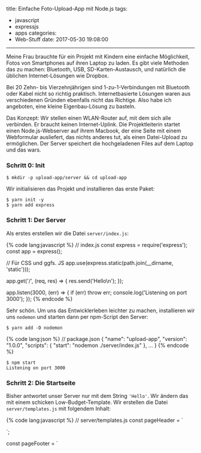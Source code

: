 title: Einfache Foto-Upload-App mit Node.js
tags:
  - javascript
  - expressjs
  - apps
categories:
  - Web-Stuff
date: 2017-05-30 19:08:00
---
Meine Frau brauchte für ein Projekt mit Kindern eine einfache Möglichkeit, Fotos von Smartphones auf ihren Laptop zu laden. Es gibt viele Methoden das zu machen: Bluetooth, USB, SD-Karten-Austausch, und natürlich die üblichen Internet-Lösungen wie Dropbox.

Bei 20 Zehn- bis Vierzehnjährigen sind 1-zu-1-Verbindungen mit Bluetooth oder Kabel nicht so richtig praktisch. Internetbasierte Lösungen waren aus verschiedenen Gründen ebenfalls nicht das Richtige. Also habe ich angeboten, eine kleine Eigenbau-Lösung zu basteln.

Das Konzept: Wir stellen einen WLAN-Router auf, mit dem sich alle verbinden. Er braucht keinen Internet-Uplink. Die Projektleiterin startet einen Node.js-Webserver auf ihrem Macbook, der eine Seite mit einem Webformular ausliefert, das nichts anderes tut, als einen Datei-Upload zu ermöglichen. Der Server speichert die hochgeladenen Files auf dem Laptop und das wars. 

### Schritt 0: Init

	$ mkdir -p upload-app/server && cd upload-app

Wir initialisieren das Projekt und installieren das erste Paket:

	$ yarn init -y
	$ yarn add express

### Schritt 1: Der Server

Als erstes erstellen wir die Datei `server/index.js`:

{% code lang:javascript %}
// index.js
const express = require('express');
const app = express();

// Für CSS und ggfs. JS
app.use(express.static(path.join(__dirname, 'static')));

app.get('/', (req, res) => {
  res.send('Hello\n');
});

app.listen(3000, (err) => {
  if (err) throw err;
  console.log('Listening on port 3000');
});
{% endcode %}

Sehr schön. Um uns das Entwicklerleben leichter zu machen, installieren wir uns `nodemon` und starten dann per npm-Script den Server:

	$ yarn add -D nodemon

{% code lang:json %}
// package.json
{
  "name": "upload-app",
  "version": "1.0.0",
  "scripts": {
    "start": "nodemon ./server/index.js"
  },
  …
}
{% endcode %}

	$ npm start
	Listening on port 3000

### Schritt 2: Die Startseite

Bisher antwortet unser Server nur mit dem String `'Hello'`. Wir ändern das mit einem schicken Low-Budget-Template. Wir erstellen die Datei `server/templates.js` mit folgendem Inhalt:

{% code lang:javascript %}
// server/templates.js 
const pageHeader = `<!DOCTYPE html>
<html>
  <head>
    <meta charset="utf-8" />
    <meta name="viewport" content="width=device-width" />
    <title>Du und die Kamera – KKS</title>
  </head>
  <body>
    <div class="wrapper">
`;

const pageFooter = `    </div>
    <script src="/upload.js" />
  </body>
</html>
`;

const homepage = () => `${pageHeader}
      <form action="/upload" method="post" enctype="multipart/form-data">
        <h1>Du und die Kamera</h1>
        <label for="upload">Bild auswählen</label>
        <input id="upload" type="file" name="datei" accept="image/*" />
        <button type="submit">Hochladen</button>
      </form>
${pageFooter}
`;

module.exports = {
  homepage,
};
{% endcode %}

Wir exportieren also eine Funktion, die ein Template-Literal zurückgibt. Wir hätten Header und Footer auch direkt integrieren können, aber wir brauchen sie später noch für eine zweite Seite.

In `server/index.js` nutzen wir jetzt die `homepage`-Funktion:

{% code lang:javascript %}
// server/index.js
const { homepage } = require('./templates.js');

app.get('/', (req, res) => {
  res.send(homepage());
});
{% endcode %}

Wir haben jetzt ein Formular mit einem File-Upload-Input auf unserer Website. Es sieht noch ein bisschen unspektakulär aus. Werfen wir etwas CSS dagegen! Wir erstellen die Datei `server/static/style.css`:

{% code lang:css %}
/* server/static/style.css */ 
* {
  font-family: sans-serif;
  box-sizing: border-box;
}

img {
  max-width: 100%;
}

.wrapper > form {
  display: flex;
  width: 20em;
  max-width: 100%;
  margin-left: auto;
  margin-right: auto;
  justify-content: center;
  flex-wrap: wrap;
}

#upload {
  display:none;
}

[for="upload"] {
  display: block;
  width: 18em;
  padding: 1em;
  margin-top: 1em;
  margin-bottom: 2em;
  border-radius: .2em;
  text-align: center;
  color: white;
  background-color: deepskyblue;
  font-weight: bold;
}
{% endcode %}

Besser. *Anmerkung:* Ich blende hier das eigentliche Input-Element aus und nutze die Tatsache, dass man auch auf dass zugehörige Label-Element klicken kann, um den Datei-Auswahl-Dialog zu öffnen. Diese Idee habe ich mir aus dem MDN abgeguckt: [Using a label element to trigger a hidden file input element](https://developer.mozilla.org/en-US/docs/Using_files_from_web_applications#Using_a_label_element_to_trigger_a_hidden_file_input_element). Das hat den Vorteil, dass man das hässliche Browser-gestylte File-Input los ist und in Ruhe einfach das Label stylen kann.

### Schritt 3: Datei-Uploads annehmen

Jetzt sollten wir dafür sorgen, dass der `/upload` Pfad auch in der Express-App definiert ist und die hochgeladenen Files gespeichtert werden.

Wir benutzen dafür `multiparty`:

	$ yarn add multiparty

und passen zuerst unseren Server an:

{% code lang:javascript %}
// in server/index.js
const handleUpload = require('./handleUpload.js');

app.post('/upload', handleUpload);
{% endcode %}

Die Datei `server/handleUpload.js` müssen wir natürlich auch schreiben:

{% code lang:javascript %}
// server/handleUpload.js
const Form = require('multiparty').Form;
const { uploadOptions } = require('./config.js');
const { successPage } = require('./templates.js');

module.exports = function handleUpload(req, res) {
  const form = new Form(uploadOptions);
  form.on('file', (name, file) => {
    req.filename = file.originalFilename;
  });
  form.on('error', () => {
  });
  form.on('close', () => res.send(successPage(req.filename)));
  form.parse(req);
};
{% endcode %}

Die Instanzen von `multiparty.Form` sind Event-Emitter. `.parse` verabeitet die Anfrage vom Browser, in der die hochgeladene Datei enthalten ist. Das `file`-Event wird emittiert, wenn eine Datei aus dem Request fertig verarbeitet ist. Hier nutzen wir die Gelegenheit um den Original-Dateinamen im Request-Objekt zwischen zu speichern.

Die Dokumentation von multiparty rät dringend, einen Error-Listener zu registrieren, auch wenn man nichts mit dem Fehler macht. Ansonsten crasht nämlich die App bei allem, was multiparty als Error ansieht.

Schließlich senden wir eine Erfolgsmeldung an den Browser zurück, wenn der Request fertig verarbeitet ist. Diese `successPage` ist wieder eine Template-Funktion, die wir genau wie die Homepage in `server/templates.js` definieren:

{% code lang:javascript %}
// in server/templates.js

const successPage = filename => `${pageHeader}
      <p>Du hast "${filename}" erfolgreich hochgeladen.</p>
${pageFooter}
`;

module.exports = {
  homepage,
  successPage,
};
{% endcode %}

Hier nutzen wir den im Request-Objekt gespeicherten Dateinamen, um der Nutzerin im Browser nochmal anzuzeigen, was sie hochgeladen hat.

Haben alle bemerkt, dass es noch ein Detail in `handleUpload.js` zu besprechen gibt? `config.js`, richtig.

Der Bequemlichkeit halber legen wir die Datei `server/config.js` an, und exportieren von dort ein paar Dinge:

{% code lang:javascript %}
// server/config.js
const path = require('path');

const uploadDir = path.join(process.cwd(), 'upload-app');

module.exports = {
  port: process.env.NODE_ENV === 'production' ? 80 : 3000,
  uploadDir,
  uploadOptions: {
    uploadDir,
  },
};
{% endcode %}

Bisher geben wir `multiparty` nur eine Option mit, aber eventuell ändert sich das auch einmal und dann haben wir schon ein ganzes Config-Objekt dafür. Außerdem wollen wir in der Lage sein, im Produktions-Modus den allgemein gültigen HTTP-Port zu nutzen anstatt 3000. Das `uploadDir` exportieren wir gleich mit, um es bei App-Start anzulegen und zusammen mit der "Listening …"-Meldung anzuzeigen. So weiß derjenige, der den Server startet, auch direkt, wo er nach den hochgeladenen Dateien schauen muss. Wir haben es hier so eingerichtet, dass dieses Verzeichnis innerhalb des Ordners erzeugt wird, aus dem die App gestartet wird. Das ganze wird von unserem Server so genutzt:

{% code lang:javascript %}
// in server/index.js
const fs = require('fs');
const { port, uploadDir } = require('./config.js');

try {
  fs.mkdirSync(uploadDir);
} catch (e) {
  // Wenn das Verzeichnis schon existiert, machen wir einfach weiter.
  // Bei jedem anderen Fehler lassen wir crashen.
  if (e.code !== 'EEXIST') throw e;
}
app.listen(port, (err) => {
  if (err) throw err;
  console.log(`
Listening on port ${port}
Using directory "${uploadDir}" for uploads
  `);
});

{% endcode %}

Damit sind wir eigentlich fertig. Wir haben eine Website, man kann dort eine Bild-Datei hochladen, sie landet in unserem Upload-Ordner und man bekommt eine Bestätigung nach dem Hochladen.

### Schritt 4: Es geht besser

Es bleibt allerdings die Frage offen: Woher wissen denn alle Beteiligten, was sie in die Adresszeile ihres Smartphone-Browsers eingeben müssen, um zu unserer schicken Upload-App zu kommen?

Per default lauscht Express auf allen zugewiesenen IP-Adressen. Wenn wir wüssten, welche IP der Computer, auf dem der Server läuft, vom WLAN-Accesspoint bekommen hat, könnten wir das allen sagen. Wir wollen die Kursleiterin aber nicht dazu verdonnern in ihren Netzwerkeinstellungen irgendwo in den Untiefen des Computers danach zu suchen. Es wäre doch schon mal viel netter, wenn wir die richtige (also erreichbare) IP einfach direkt beim App-Start im Terminal ausgeben. Dann könnte zumindest die Kursleiterin allen die Addresse sagen.

Ok, los gehts. Wir brauchen eine IP-Adresse, die nicht intern ist (intern wäre z.B. 127.0.0.1, die zeigt immer auf den Rechner, auf dem sie angefragt wird). Dann stellen wir sicher, dass der Server auf dieser Adresse lauscht und zeigen sie im Terminal an:

{% code lang:javascript %}
// in server/config.js
const os = require('os');

const getMachineIp = () => {
  const ifs = os.networkInterfaces();
  return Object.keys(ifs)
    // Accumulate all address objects from all interfaces in one array
    .reduce((flattened, iface) => [...flattened, ...ifs[iface]], [])
    // Only external addresses
    .filter(address => !address.internal)
    // Only v4 addresses (easier to type in a browser)
    // And take only the first one
    .filter(address => address.family === 'IPv4')[0].address;
};

module.exports = {
  port: process.env.NODE_ENV === 'production' ? 80 : 3000,
  uploadDir,
  uploadOptions: {
    uploadDir,
  },
  serverIp: getMachineIp(),
};
{% endcode %}

Ich empfehle jedem mal auf dem eigenen Rechner die Node.js REPL zu starten und dort `os.networkInterfaces()` aufzurufen, um einen Eindruck zu bekommen, mit was für Daten wir hier arbeiten.

Als nächstes bauen wir das in den Server ein:

{% code lang:javascript %}
// in server/index.js
const { port, serverIp, uploadDir } = require('./config.js');

if (serverIp) {
  try {
    fs.mkdirSync(uploadDir);
  } catch (e) {
    if (e.code !== 'EEXIST') throw e;
  }
  app.listen(port, serverIp, (err) => {
    if (err) throw err;
    console.log(`
  Listening on ${serverIp}:${port}
  Using directory "${uploadDir}" for uploads
      `);
    });
  });
} else {
  throw Error('No public v4 IP found!');
}
{% endcode %}

Wir können jetzt zwar unsere Website nicht mehr mit `localhost:3000` aufrufen, aber das wäre ja eh nur auf dem Computer gegangen, auf dem der Server läuft. Viel wichtiger ist, dass die Kinder sie von außen erreichen.

Jetzt könnte die Kursleiterin also die richtige IP-Adresse sehen und sie z.B. an die Tafel schreiben. Oder in ein Dokument tippen und das mit dem Beamer an die Wand werfen. Moment. Ein Beamer? Ein Dokument? Wir können die IP auch gleich zusätzlich auf der Upload-Webseite anzeigen. Dazu müssen wir sie bloß unserer Template-Funktion übergeben:

{% code lang:javascript %}
// in server/templates.js
const homepage = ({ address, listenPort }) => `${pageHeader}
      <form action="/upload" method="post" enctype="multipart/form-data">
        <h1>Du und die Kamera</h1>
        <p>Die Adresse ist: ${address}${listenPort === 80 ? '' : `:${listenPort}`}</p>
        <label for="upload">Bild auswählen</label>
        <input id="upload" type="file" name="datei" accept="image/*" />
        <button type="submit">Hochladen</button>
      </form>
${pageFooter}
`;
{% endcode %}

{% code lang:javascript %}
// in server/index.js

const homepageOpts = {
  address: serverIp,
  listenPort: port,
};

app.get('/', (req, res) => {
  res.send(homepage(homepageOpts));
});
{% endcode %}

### Schritt 5: Und noch besser

IP-Adressen sind trotzdem ganz schön nervig einzutippen, erst recht auf einem Smartphone. Also machen wir noch eine Verbesserung: Einen QR-Code! 

	$ yarn add qrcode

Wir erzeugen jetzt beim App-Start einmalig aus der IP-Adresse und dem Port einen URL, den wir als QR-Code in Form eines Image-Data-URI encodieren. Das spart uns das abspeichern, auslesen und aufräumen einer richtigen Bild-Datei. Der Data-URI wird bei App-Start erzeugt und im RAM gehalten bis der Prozess beendet wird. Und wir können ihn einfach bei jedem Request an die Template-Funktion weiterreichen, von der er direkt in das HTML injiziert wird. Sollte aus irgendeinem Grund das Erzeugen fehlschlagen, ist uns das egal, denn die IP wird als Fallback auch noch angezeigt.

{% code lang:javascript %}
// in server/index.js
const qrcode = require('qrcode');

app.get('/', (req, res) => {
  homepageOpts.qr = app.locals.qr;
  res.send(homepage(homepageOpts));
});

if (serverIp) {
  try {
    fs.mkdirSync(uploadDir);
  } catch (e) {
    if (e.code !== 'EEXIST') throw e;
  }
  const location = `${serverIp}${port === '80' ? '' : `:${port}`}`;
  qrcode.toDataURI(`http://${location}`, { scale: 8 }, (error, uri) => {
    app.locals.qr = uri;
    app.listen(port, serverIp, (err) => {
      if (err) throw err;
      // eslint-disable-next-line no-console
      console.log(`
  Listening on ${serverIp}:${port}
  Using directory "${uploadDir}" for uploads
      `);
    });
  });
} else {
  throw Error('No public v4 IP found!');
}
{% endcode %}

{% code lang:javascript %}
  // in server/templates.js
  const homepage = ({ address, listenPort, qr }) => `${pageHeader}
        <form action="/upload" method="post" enctype="multipart/form-data">
          <h1>Du und die Kamera</h1>
          <p>Die Adresse ist: ${address}${listenPort === 80 ? '' : `:${listenPort}`}</p>
          ${qr ? `<p><img src="${qr}" /></p>` : ''}
          <label for="upload">Bild auswählen</label>
          <input id="upload" type="file" name="datei" accept="image/*" />
          <button type="submit">Hochladen</button>
        </form>
  ${pageFooter}
  `;
{% endcode %}

So, jetzt sind wir aber wirklich fertig. Übrigens ganz ohne Client-Side-Javascript. Wir brauchten gerade mal zwei Dependencies: `express` und `multiparty`. Eine dritte, `qrcode`, um den Bequemlichkeitsfaktor noch zu erhöhen. Das ganze läuft unter Node.js 6.9.5, ohne Babel, ohne Webpack, ohne React, sogar ganz ohne externe Templating-Engine.

Was noch schön wäre, weil wir ja das File-Input-Element kaputtgemacht haben, mit ein bisschen Browser-Javascript das zum Upload ausgewählte Bild anzuzeigen. Entweder als schnöden Dateinamen oder sogar als Thumbnail. Ideen dazu gibt es [hier](https://developer.mozilla.org/en-US/docs/Using_files_from_web_applications).

Außerdem wollen wir eher ungern die Kursleiterin dazu zwingen, sich Node.js zu installieren, `npm install` zu machen und so weiter. Daher bietet sich ein Packager wie `pkg` von zeit an.
